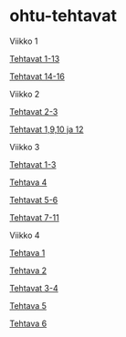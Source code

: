# ohtu-tehtavat

Viikko 1

[Tehtavat 1-13](https://github.com/K123AsJ0k1/ohtu-2021-viikko1)

[Tehtavat 14-16](https://github.com/K123AsJ0k1/ohtu-tehtavat/tree/main/viikko1)

Viikko 2 

[Tehtavat 2-3](https://github.com/K123AsJ0k1/ohtu-2021-viikko1)

[Tehtavat 1,9,10 ja 12](https://github.com/K123AsJ0k1/ohtu-tehtavat/tree/main/viikko2)

Viikko 3

[Tehtavat 1-3](https://github.com/K123AsJ0k1/ohtu-tehtavat/tree/main/viikko3/tehtavat1-3)

[Tehtava 4](https://github.com/K123AsJ0k1/ohtu-tehtavat/tree/main/viikko3/tehtava4)

[Tehtavat 5-6](https://github.com/K123AsJ0k1/ohtu-tehtavat/tree/main/viikko3/tehtavat5-6)

[Tehtavat 7-11](https://github.com/K123AsJ0k1/ohtu-tehtavat/tree/main/viikko3/tehtavat7-11)

Viikko 4

[Tehtava 1](https://github.com/K123AsJ0k1/ohtu-tehtavat/tree/main/viikko4/tehtava1)

[Tehtava 2](https://github.com/K123AsJ0k1/ohtu-tehtavat/tree/main/viikko4/tehtava2)

[Tehtavat 3-4](https://github.com/K123AsJ0k1/ohtu-tehtavat/tree/main/viikko4/tehtava3-4)

[Tehtava 5](https://github.com/K123AsJ0k1/ohtu-tehtavat/tree/main/viikko4/tehtava5)

[Tehtava 6](https://github.com/K123AsJ0k1/ohtu-tehtavat/tree/main/viikko4/tehtava6)






